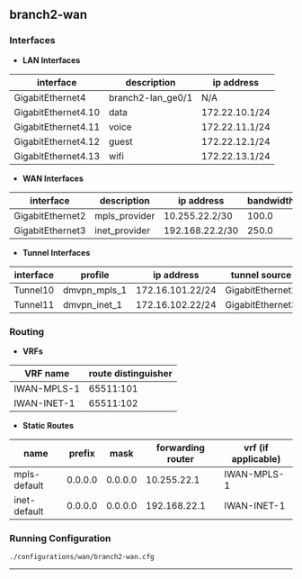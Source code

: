 
## branch2-wan

### Interfaces

* **LAN Interfaces**

| interface     | description  | ip address   |
| ------------- | ------------ | ------------ |
| GigabitEthernet4 | branch2-lan_ge0/1 |  N/A |
| GigabitEthernet4.10 | data |  172.22.10.1/24 |
| GigabitEthernet4.11 | voice |  172.22.11.1/24 |
| GigabitEthernet4.12 | guest |  172.22.12.1/24 |
| GigabitEthernet4.13 | wifi |  172.22.13.1/24 |

* **WAN Interfaces**

| interface     | description  | ip address   | bandwidth |
| ------------- | ------------ | ------------ | --------- |
| GigabitEthernet2 | mpls_provider | 10.255.22.2/30 | 100.0 |
| GigabitEthernet3 | inet_provider | 192.168.22.2/30 | 250.0 |

* **Tunnel Interfaces**

| interface     | profile      | ip address   | tunnel source |
| ------------- | -------------| ------------ | ------------- |
| Tunnel10 | dmvpn_mpls_1 | 172.16.101.22/24 | GigabitEthernet2 |
| Tunnel11 | dmvpn_inet_1 | 172.16.102.22/24 | GigabitEthernet3 |

### Routing

* **VRFs**

| VRF name | route distinguisher |
| -------- | ------------------- |
| IWAN-MPLS-1 |  65511:101 |
| IWAN-INET-1 |  65511:102 |

* **Static Routes**

| name | prefix | mask | forwarding router | vrf (if applicable) |
| ---- | ------ | ---- | ----------------- | ------------------- |
| mpls-default | 0.0.0.0 | 0.0.0.0 | 10.255.22.1 | IWAN-MPLS-1 | 
| inet-default | 0.0.0.0 | 0.0.0.0 | 192.168.22.1 | IWAN-INET-1 | 

### Running Configuration

```./configurations/wan/branch2-wan.cfg```

___
